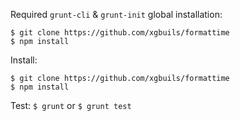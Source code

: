 Required `grunt-cli` & `grunt-init` global installation:
``` 
$ git clone https://github.com/xgbuils/formattime
$ npm install
```

Install:
``` 
$ git clone https://github.com/xgbuils/formattime
$ npm install
```

Test:
`$ grunt`
or
`$ grunt test`